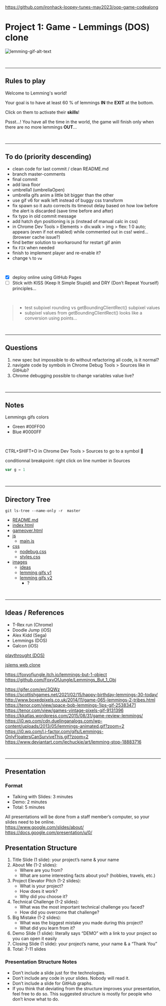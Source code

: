 https://github.com/ironhack-loopey-tunes-may2023/oop-game-codealong  

# Project 1: Game - Lemmings (DOS) clone

<!-- ![lemming-gif-alt-text](https://i.gifer.com/80rm.gif) -->
<!-- <img src="https://i.gifer.com/80rm.gif"> -->

<!-- animated gif not visible in GitHub because Giffer is actually returning a .mp4 file! -->

![lemming-gif-alt-text][lemming-gif]

[lemming-gif]: https://i.gifer.com/origin/43/4381cee4efb9b74ab41c7c2a2d38ce81.gif

&nbsp;

---
## Rules to play

Welcome to Lemming's world!

Your goal is to have at least 60 % of lemmings **IN** the **EXIT** at the bottom.

Click on them to activate their **skills**!

Pssst...! You have all the time in the world, the game will finish only when there are no more lemmings **OUT**...

&nbsp;

---
## To do (priority descending)

- clean code for last commit / clean README.md
- branch master-comments
- final commit
- add lava floor
- umbrella1 (umbrellaOpen)
- umbrella gifs anim a little bit bigger than the other
- use gif v6 for walk left instead of buggy css transform
- fix spawn so it auto corrects its timeout delay based on how low before the alert is discarded (save time before and after)
- fix typo in old commit message
- add hatch dyn positioning is js (instead of manual calc in css)
- in Chrome Dev Tools > Elements > div.walk > img > flex: 1 0 auto; appears (even if not enabled) while commented out in css! weird... (browser cache issue?)
- find better solution to workaround for restart gif anim
- fix `FIX` when needed
- finish to implement player and re-enable it?
- change `%` to `vw`

<br>

- [x] deploy online using GitHub Pages
- [ ] Stick with KISS (Keep It Simple Stupid) and DRY (Don’t Repeat Yourself) principles...

<br>

> - test subpixel rounding vs getBoundingClientRect() subpixel values
> - subpixel values from getBoundingClientRect() looks like a conversion using points...

&nbsp; <!-- empty HTML comment does not work --> <!-- <br> --> <!-- <br /> --> <!-- &nbsp; bigger space than br --> 

---
## Questions
1. new spec but impossible to do without refactoring all code, is it normal?
2. navigate code by symbols in Chrome Debug Tools > Sources like in GitHub?
3. Chrome debugging possible to change variables value live?

&nbsp;

---
## Notes

Lemmings gifs colors
- Green #00FF00
- Blue #0000FF

<br>

CTRL+SHIFT+O in Chrome Dev Tools > Sources to go to a symbol 🤯  

conditionnal breakpoint: right click on line number in Sources

```js
var g = 1
```

&nbsp;

---
## Directory Tree

`git ls-tree --name-only -r  master`

* [README.md](README.md)
* [index.html](index.html)
* [gameover.html](gameover.html)
* [js](js)
    - [main.js](js/main.js)
* [css](css)
    - [nodebug.css](css/nodebug.css)
    - [styles.css](css/styles.css)
* [images](images)
    - [ideas](images/ideas)
    - [lemming gifs v1](images/lemming%20gifs%20v1)
    - [lemming gifs v2](images/lemming%20gifs%20v2)
        - ?

&nbsp;

---
## Ideas / References

- T-Rex run (Chrome)
- Doodle Jump (iOS)
- Alex Kidd (Sega)
- Lemmings (DOS)
- Galcon (iOS)

[playthrought (DOS)](https://www.youtube.com/watch?v=xIuxB1oR2WQ )

[jslems web clone](http://funhtml5games.com/jslems/lemms.php)

https://foxyofjungle.itch.io/lemmings-but-1-object  
https://github.com/FoxyOfJungle/Lemmings_But_1_Obj  

https://gifer.com/en/3QWz  
https://scottishgames.net/2021/02/15/happy-birthday-lemmings-30-today/  
http://www.boxedpixels.co.uk/2014/11/game-065-lemmings-2-tribes.html  
https://tenor.com/view/space-bob-lemmings-1jps-gif-25383471  
https://tenor.com/view/games-vintage-pixels-gif-9131396  
https://kkatlas.wordpress.com/2015/08/31/game-review-lemmings/  
https://i0.wp.com/cdn.duelinganalogs.com/wp-content/uploads/2013/05/lemmings-animated.gif?zoom=2  
https://i0.wp.com/l.j-factor.com/gifs/Lemmings-OnlyFloatersCanSurviveThis.gif?zoom=2  
https://www.deviantart.com/lechuckie/art/lemming-stop-18883716  

&nbsp;

---
## Presentation

### Format
- Talking with Slides: 3 minutes
- Demo: 2 minutes
- Total: 5 minutes

All presentations will be done from a staff member’s computer, so your slides need to be online.  
https://www.google.com/slides/about/  
https://docs.google.com/presentation/u/0/  

## Presentation Structure
1.	Title Slide (1 slide): your project’s name & your name
2.	About Me (1-2 slides):
    - Where are you from?
    - What are some interesting facts about you? (hobbies, travels, etc.)
3.	Project Elevator Pitch (1-2 slides):
    - What is your project?
    - How does it work?
    - Why did you choose it?
4.	Technical Challenge (1-2 slides):
    - What was the most important technical challenge you faced?
    - How did you overcome that challenge?
5.	Big Mistake (1-2 slides):
    - What was the biggest mistake you made during this project?
    - What did you learn from it?
6.	Demo Slide (1 slide): literally says “DEMO” with a link to your project so you can open it easily
7.	Closing Slide (1 slide): your project’s name, your name & a “Thank You”
8.	Total: 7-11 slides

### Presentation Structure Notes
- Don’t include a slide just for the technologies.
- Don’t include any code in your slides. Nobody will read it.
- Don’t include a slide for GitHub graphs.
- If you think that deviating from the structure improves your presentation, feel free to do so. This suggested structure is mostly for people who don’t know what to do.